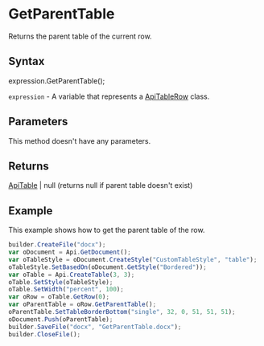 # GetParentTable

Returns the parent table of the current row.

## Syntax

expression.GetParentTable();

`expression` - A variable that represents a [ApiTableRow](../ApiTableRow.md) class.

## Parameters

This method doesn't have any parameters.

## Returns

[ApiTable](../ApiTable.md) &#124; null (returns null if parent table doesn't exist)

## Example

This example shows how to get the parent table of the row.

```javascript
builder.CreateFile("docx");
var oDocument = Api.GetDocument();
var oTableStyle = oDocument.CreateStyle("CustomTableStyle", "table");
oTableStyle.SetBasedOn(oDocument.GetStyle("Bordered"));
var oTable = Api.CreateTable(3, 3);
oTable.SetStyle(oTableStyle);
oTable.SetWidth("percent", 100);
var oRow = oTable.GetRow(0);
var oParentTable = oRow.GetParentTable();
oParentTable.SetTableBorderBottom("single", 32, 0, 51, 51, 51);
oDocument.Push(oParentTable);
builder.SaveFile("docx", "GetParentTable.docx");
builder.CloseFile();
```